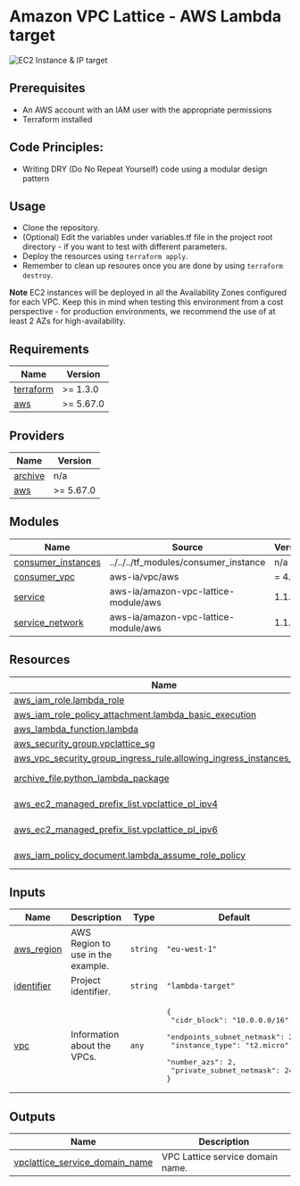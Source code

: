 <!-- BEGIN_TF_DOCS -->
# Amazon VPC Lattice - AWS Lambda target

![EC2 Instance & IP target](../../../../images/pattern1\_architecture3.png)

## Prerequisites
- An AWS account with an IAM user with the appropriate permissions
- Terraform installed

## Code Principles:
- Writing DRY (Do No Repeat Yourself) code using a modular design pattern

## Usage
- Clone the repository.
- (Optional) Edit the variables under variables.tf file in the project root directory - if you want to test with different parameters.
- Deploy the resources using `terraform apply`.
- Remember to clean up resoures once you are done by using `terraform destroy`.

**Note** EC2 instances will be deployed in all the Availability Zones configured for each VPC. Keep this in mind when testing this environment from a cost perspective - for production environments, we recommend the use of at least 2 AZs for high-availability.

## Requirements

| Name | Version |
|------|---------|
| <a name="requirement_terraform"></a> [terraform](#requirement\_terraform) | >= 1.3.0 |
| <a name="requirement_aws"></a> [aws](#requirement\_aws) | >= 5.67.0 |

## Providers

| Name | Version |
|------|---------|
| <a name="provider_archive"></a> [archive](#provider\_archive) | n/a |
| <a name="provider_aws"></a> [aws](#provider\_aws) | >= 5.67.0 |

## Modules

| Name | Source | Version |
|------|--------|---------|
| <a name="module_consumer_instances"></a> [consumer\_instances](#module\_consumer\_instances) | ../../../tf_modules/consumer_instance | n/a |
| <a name="module_consumer_vpc"></a> [consumer\_vpc](#module\_consumer\_vpc) | aws-ia/vpc/aws | = 4.5.0 |
| <a name="module_service"></a> [service](#module\_service) | aws-ia/amazon-vpc-lattice-module/aws | 1.1.0 |
| <a name="module_service_network"></a> [service\_network](#module\_service\_network) | aws-ia/amazon-vpc-lattice-module/aws | 1.1.0 |

## Resources

| Name | Type |
|------|------|
| [aws_iam_role.lambda_role](https://registry.terraform.io/providers/hashicorp/aws/latest/docs/resources/iam_role) | resource |
| [aws_iam_role_policy_attachment.lambda_basic_execution](https://registry.terraform.io/providers/hashicorp/aws/latest/docs/resources/iam_role_policy_attachment) | resource |
| [aws_lambda_function.lambda](https://registry.terraform.io/providers/hashicorp/aws/latest/docs/resources/lambda_function) | resource |
| [aws_security_group.vpclattice_sg](https://registry.terraform.io/providers/hashicorp/aws/latest/docs/resources/security_group) | resource |
| [aws_vpc_security_group_ingress_rule.allowing_ingress_instances_https](https://registry.terraform.io/providers/hashicorp/aws/latest/docs/resources/vpc_security_group_ingress_rule) | resource |
| [archive_file.python_lambda_package](https://registry.terraform.io/providers/hashicorp/archive/latest/docs/data-sources/file) | data source |
| [aws_ec2_managed_prefix_list.vpclattice_pl_ipv4](https://registry.terraform.io/providers/hashicorp/aws/latest/docs/data-sources/ec2_managed_prefix_list) | data source |
| [aws_ec2_managed_prefix_list.vpclattice_pl_ipv6](https://registry.terraform.io/providers/hashicorp/aws/latest/docs/data-sources/ec2_managed_prefix_list) | data source |
| [aws_iam_policy_document.lambda_assume_role_policy](https://registry.terraform.io/providers/hashicorp/aws/latest/docs/data-sources/iam_policy_document) | data source |

## Inputs

| Name | Description | Type | Default | Required |
|------|-------------|------|---------|:--------:|
| <a name="input_aws_region"></a> [aws\_region](#input\_aws\_region) | AWS Region to use in the example. | `string` | `"eu-west-1"` | no |
| <a name="input_identifier"></a> [identifier](#input\_identifier) | Project identifier. | `string` | `"lambda-target"` | no |
| <a name="input_vpc"></a> [vpc](#input\_vpc) | Information about the VPCs. | `any` | <pre>{<br/>  "cidr_block": "10.0.0.0/16",<br/>  "endpoints_subnet_netmask": 24,<br/>  "instance_type": "t2.micro",<br/>  "number_azs": 2,<br/>  "private_subnet_netmask": 24<br/>}</pre> | no |

## Outputs

| Name | Description |
|------|-------------|
| <a name="output_vpclattice_service_domain_name"></a> [vpclattice\_service\_domain\_name](#output\_vpclattice\_service\_domain\_name) | VPC Lattice service domain name. |
<!-- END_TF_DOCS -->